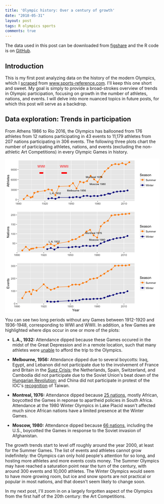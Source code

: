 ```yaml
---
title: 'Olympic history: Over a century of growth'
date: "2018-05-31"
layout: post
tags: R olympics sports
comments: true
---
```




The data used in this post can be downloaded from [figshare](https://figshare.com/articles/Olympic_history_longitudinal_data_scraped_from_www_sports-reference_com/6121274) and the R code is on [GitHub](https://github.com/rgriff23/Olympic_history/blob/master/R/analyses/century_of_growth.R). 

## Introduction

This is my first post analyzing data on the history of the modern Olympics, which I [scraped](https://rgriff23.github.io/2018/05/27/olympic-history-1-web-scraping.html) from www.sports-reference.com. I'll keep this one short and sweet. My goal is simply to provide a broad-strokes overview of trends in Olympic participation, focusing on growth in the number of athletes, nations, and events. I will delve into more nuanced topics in future posts, for which this post will serve as a backdrop. 

## Data exploration: Trends in participation



From Athens 1986 to Rio 2016, the Olympics has ballooned from 176 athletes from 12 nations participating in 43 events to 11,179 athletes from 207 nations participating in 306 events. The following three plots chart the number of participating athletes, nations, and events (excluding the non-athletic Art Competitions) in every Olympic Games in history.

<img src="/assets/Rfigs/post_2018-05_olympics-growth-1.png" title="plot of chunk post_2018-05_olympics-growth" alt="plot of chunk post_2018-05_olympics-growth" style="display: block; margin: auto;" />

You can see two long periods without any Games between 1912-1920 and 1936-1948, corresponding to WWI and WWII. In addition, a few Games are highlighted where dips occur in one or more of the plots:

- **L.A., 1932:** Attendance dipped because these Games occured in the midst of the Great Depression and in a remote location, such that many athletes were [unable](https://history.fei.org/node/26) to afford the trip to the Olympics. 

- **Melbourne, 1956:** Attendance dipped due to several boycotts: Iraq, Egypt, and Lebanon did not participate due to the involvement of France and Britain in the [Suez Crisis](https://en.wikipedia.org/wiki/Suez_Crisis); the Netherlands, Spain, Switzerland, and Cambodia did not participate due to the Soviet Union's beat down of the [Hungarian Revolution](https://en.wikipedia.org/wiki/Hungarian_Revolution_of_1956); and China did not participate in protest of the IOC's [recognition](https://en.wikipedia.org/wiki/Chinese_Taipei_at_the_Olympics) of Taiwan.   

- **Montreal, 1976:** Attendance dipped because [25 nations](https://www.nytimes.com/1976/07/18/archives/22-african-countries-boycott-opening-ceremony-of-olympic-games.html), mostly African, boycotted the Games in reponse to apartheid policies in South Africa. Attendance at the 1980 Winter Olympics in Lake Placid wasn't affected much since African nations have a limited presence at the Winter Games.

- **Moscow, 1980:** Attendance dipped because [66 nations](https://www.history.com/this-day-in-history/carter-announces-olympic-boycott), including the U.S., boycotted the Games in response to the Soviet invasion of Afghanistan. 

The growth trends start to level off roughly around the year 2000, at least for the Summer Games. The list of events and athletes cannot grow indefinitely: the Olympics can only hold people's attention for so long, and hosting more athletes and more events costs money. The Summer Olympics may have reached a saturation point near the turn of the century, with around 300 events and 10,000 athletes. The Winter Olympics would seem to have more growing room, but ice and snow sports are not practical or popular in most nations, and that doesn't seem likely to change soon.

In my next post, I'll zoom in on a largely forgotten aspect of the Olympics from the first half of the 20th century: the Art Competitions. 


